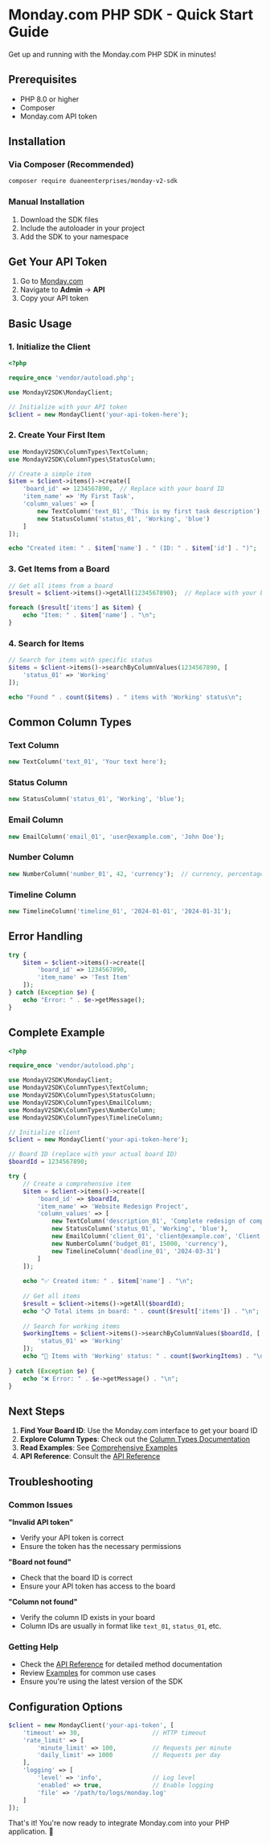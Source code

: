 # Monday.com PHP SDK - Quick Start Guide

Get up and running with the Monday.com PHP SDK in minutes!

## Prerequisites

- PHP 8.0 or higher
- Composer
- Monday.com API token

## Installation

### Via Composer (Recommended)

```bash
composer require duaneenterprises/monday-v2-sdk
```

### Manual Installation

1. Download the SDK files
2. Include the autoloader in your project
3. Add the SDK to your namespace

## Get Your API Token

1. Go to [Monday.com](https://monday.com)
2. Navigate to **Admin** → **API**
3. Copy your API token

## Basic Usage

### 1. Initialize the Client

```php
<?php

require_once 'vendor/autoload.php';

use MondayV2SDK\MondayClient;

// Initialize with your API token
$client = new MondayClient('your-api-token-here');
```

### 2. Create Your First Item

```php
use MondayV2SDK\ColumnTypes\TextColumn;
use MondayV2SDK\ColumnTypes\StatusColumn;

// Create a simple item
$item = $client->items()->create([
    'board_id' => 1234567890,  // Replace with your board ID
    'item_name' => 'My First Task',
    'column_values' => [
        new TextColumn('text_01', 'This is my first task description'),
        new StatusColumn('status_01', 'Working', 'blue')
    ]
]);

echo "Created item: " . $item['name'] . " (ID: " . $item['id'] . ")";
```

### 3. Get Items from a Board

```php
// Get all items from a board
$result = $client->items()->getAll(1234567890);  // Replace with your board ID

foreach ($result['items'] as $item) {
    echo "Item: " . $item['name'] . "\n";
}
```

### 4. Search for Items

```php
// Search for items with specific status
$items = $client->items()->searchByColumnValues(1234567890, [
    'status_01' => 'Working'
]);

echo "Found " . count($items) . " items with 'Working' status\n";
```

## Common Column Types

### Text Column
```php
new TextColumn('text_01', 'Your text here');
```

### Status Column
```php
new StatusColumn('status_01', 'Working', 'blue');
```

### Email Column
```php
new EmailColumn('email_01', 'user@example.com', 'John Doe');
```

### Number Column
```php
new NumberColumn('number_01', 42, 'currency');  // currency, percentage, duration
```

### Timeline Column
```php
new TimelineColumn('timeline_01', '2024-01-01', '2024-01-31');
```

## Error Handling

```php
try {
    $item = $client->items()->create([
        'board_id' => 1234567890,
        'item_name' => 'Test Item'
    ]);
} catch (Exception $e) {
    echo "Error: " . $e->getMessage();
}
```

## Complete Example

```php
<?php

require_once 'vendor/autoload.php';

use MondayV2SDK\MondayClient;
use MondayV2SDK\ColumnTypes\TextColumn;
use MondayV2SDK\ColumnTypes\StatusColumn;
use MondayV2SDK\ColumnTypes\EmailColumn;
use MondayV2SDK\ColumnTypes\NumberColumn;
use MondayV2SDK\ColumnTypes\TimelineColumn;

// Initialize client
$client = new MondayClient('your-api-token-here');

// Board ID (replace with your actual board ID)
$boardId = 1234567890;

try {
    // Create a comprehensive item
    $item = $client->items()->create([
        'board_id' => $boardId,
        'item_name' => 'Website Redesign Project',
        'column_values' => [
            new TextColumn('description_01', 'Complete redesign of company website'),
            new StatusColumn('status_01', 'Working', 'blue'),
            new EmailColumn('client_01', 'client@example.com', 'Client Contact'),
            new NumberColumn('budget_01', 15000, 'currency'),
            new TimelineColumn('deadline_01', '2024-03-31')
        ]
    ]);
    
    echo "✅ Created item: " . $item['name'] . "\n";
    
    // Get all items
    $result = $client->items()->getAll($boardId);
    echo "📋 Total items in board: " . count($result['items']) . "\n";
    
    // Search for working items
    $workingItems = $client->items()->searchByColumnValues($boardId, [
        'status_01' => 'Working'
    ]);
    echo "🔧 Items with 'Working' status: " . count($workingItems) . "\n";
    
} catch (Exception $e) {
    echo "❌ Error: " . $e->getMessage() . "\n";
}
```

## Next Steps

1. **Find Your Board ID**: Use the Monday.com interface to get your board ID
2. **Explore Column Types**: Check out the [Column Types Documentation](COLUMN_TYPES.md)
3. **Read Examples**: See [Comprehensive Examples](EXAMPLES.md)
4. **API Reference**: Consult the [API Reference](API_REFERENCE.md)

## Troubleshooting

### Common Issues

**"Invalid API token"**
- Verify your API token is correct
- Ensure the token has the necessary permissions

**"Board not found"**
- Check that the board ID is correct
- Ensure your API token has access to the board

**"Column not found"**
- Verify the column ID exists in your board
- Column IDs are usually in format like `text_01`, `status_01`, etc.

### Getting Help

- Check the [API Reference](API_REFERENCE.md) for detailed method documentation
- Review [Examples](EXAMPLES.md) for common use cases
- Ensure you're using the latest version of the SDK

## Configuration Options

```php
$client = new MondayClient('your-api-token', [
    'timeout' => 30,                    // HTTP timeout
    'rate_limit' => [
        'minute_limit' => 100,          // Requests per minute
        'daily_limit' => 1000           // Requests per day
    ],
    'logging' => [
        'level' => 'info',              // Log level
        'enabled' => true,              // Enable logging
        'file' => '/path/to/logs/monday.log'
    ]
]);
```

That's it! You're now ready to integrate Monday.com into your PHP application. 🚀 
